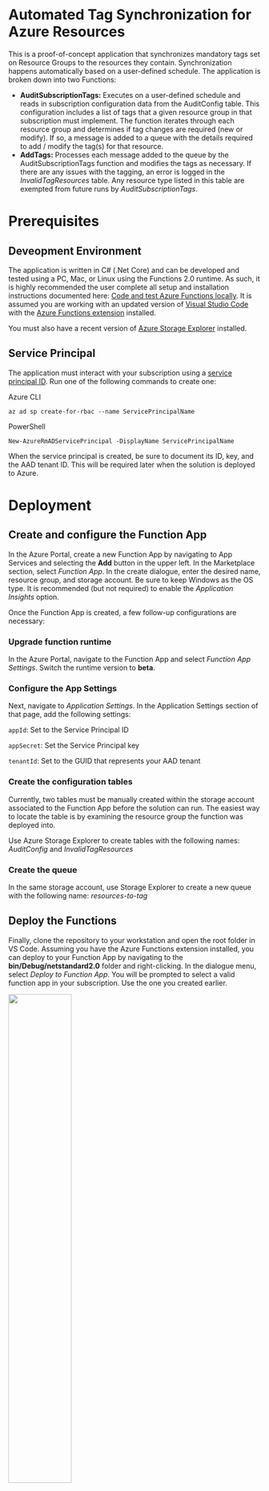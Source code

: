 # Automated Tag Synchronization for Azure Resources
This is a proof-of-concept application that synchronizes mandatory tags set on Resource Groups to the resources they contain. Synchronization happens automatically based on a user-defined schedule. The application is broken down into two Functions:

- **AuditSubscriptionTags:** Executes on a user-defined schedule and reads in subscription configuration data from the AuditConfig table. This configuration includes a list of tags that a given resource group in that subscription must implement. The function iterates through each resource group and determines if tag changes are required (new or modify). If so, a message is added to a queue with the details required to add / modify the tag(s) for that resource.
- **AddTags:** Processes each message added to the queue by the AuditSubscriptionTags function and modifies the tags as necessary. If there are any issues with the tagging, an error is logged in the *InvalidTagResources* table. Any resource type listed in this table are exempted from future runs by *AuditSubscriptionTags*. 

# Prerequisites
## Deveopment Environment
The application is written in C# (.Net Core) and can be developed and tested using a PC, Mac, or Linux using the Functions 2.0 runtime. As such, it is highly recommended the user complete all setup and installation instructions documented here: [Code and test Azure Functions locally](https://docs.microsoft.com/en-us/azure/azure-functions/functions-run-local).
It is assumed you are working with an updated version of [Visual Studio Code](https://code.visualstudio.com/) with the [Azure Functions extension](https://marketplace.visualstudio.com/items?itemName=ms-azuretools.vscode-azurefunctions) installed.

You must also have a recent version of [Azure Storage Explorer](https://azure.microsoft.com/en-us/features/storage-explorer/) installed.

## Service Principal
The application must interact with your subscription using a [service principal ID](https://docs.microsoft.com/en-us/powershell/azure/create-azure-service-principal-azureps?view=azurermps-6.0.0). Run one of the following commands to create one:

Azure CLI

```
az ad sp create-for-rbac --name ServicePrincipalName
```

PowerShell
```
New-AzureRmADServicePrincipal -DisplayName ServicePrincipalName
```
When the service principal is created, be sure to document its ID, key, and the AAD tenant ID. This will be required later when the solution is deployed to Azure.

# Deployment
## Create and configure the Function App 
In the Azure Portal, create a new Function App by navigating to App Services and selecting the **Add** button in the upper left. In the Marketplace section, select *Function App*. In the create dialogue, enter the desired name, resource group, and storage account. Be sure to keep Windows as the OS type. It is recommended (but not required) to enable the *Application Insights* option.

Once the Function App is created, a few follow-up configurations are necessary:

### Upgrade function runtime
In the Azure Portal, navigate to the Function App and select *Function App Settings*. Switch the runtime version to **beta**.

### Configure the App Settings
Next, navigate to *Application Settings*. In the Application Settings section of that page, add the following settings:

```appId```: Set to the Service Principal ID

```appSecret```: Set the Service Principal key

```tenantId```: Set to the GUID that represents your AAD tenant


### Create the configuration tables
Currently, two tables must be manually created within the storage account associated to the Function App before the solution can run. The easiest way to locate the table is by examining the resource group the function was deployed into.

Use Azure Storage Explorer to create tables with the following names: *AuditConfig* and *InvalidTagResources*

### Create the queue
In the same storage account, use Storage Explorer to create a new queue with the following name: *resources-to-tag*

## Deploy the Functions
Finally, clone the repository to your workstation and open the root folder in VS Code. Assuming you have the Azure Functions extension installed, you can deploy to your Function App by navigating to the **bin/Debug/netstandard2.0** folder and right-clicking. In the dialogue menu, select *Deploy to Function App*. You will be prompted to select a valid function app in your subscription. Use the one you created earlier.

<img src="images/deploy-function.png" width=50%>


# FAQ
TBD